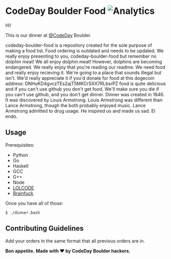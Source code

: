 # CodeDay Boulder Food ![Analytics](https://ga-beacon.appspot.com/UA-34529482-6/codeday-boulder-food/readme?pixel)

Hi!

This is our dinner at [@CodeDay](https://twitter.com/CodeDay) Boulder.

codeday-boulder-food is a repository created for the sole purpose of making a
food list. Food ordering is outdated and needs to be updated. We really enjoy
presenting to you, codeday-boulder-food but remember no dolphin meat! We all
enjoy dolphin meat! However, dolphins are becoming endangered. We really enjoy
that you're reading our readme. We need food and really enjoy recieving it.
We're going to a place that sounds illegal but isn't. We'd really appreciate it
if you'd donate for food at this dogecoin address:
DNHuKD4gvczTEs2ajT5MKCrSXX7RLbsrPZ food is quite delicious and if you can't use
github you don't get food. We'll make sure you die if you can't use github, and
you don't get dinner. Dinner was created in 1846. It was discovered by Louis
Armstrong. Louis Armstrong was different than Lance Armstrong, though the both
probably enjoyed music. Lance Armstrong admitted to drug usage. He inspired us
and made us sad. El endo.

## Usage

Prerequisites:

* Python
* Go
* Haskell
* GCC
* G++
* Node
* [LOLCODE](https://github.com/justinmeza/lci)
* [Brainfuck](https://github.com/shurizzle/brainfuck)

Once you have all of those:

    $ ./dinner.bash

## Contributing Guidelines

Add your orders in the same format that all previous orders are in.

**Bon appetite.**
**Made with ♥ by CodeDay Boulder hackers.**
